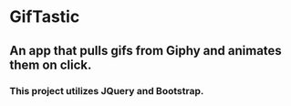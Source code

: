 # GifTastic

## An app that pulls gifs from Giphy and animates them on click.

### This project utilizes JQuery and Bootstrap.